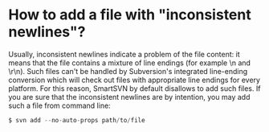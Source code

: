 # How to add a file with "inconsistent newlines"?

Usually, inconsistent newlines indicate a problem of the file content:
it means that the file contains a mixture of line endings (for example
\\n and \\r\\n). Such files can't be handled by Subversion's integrated
line-ending conversion which will check out files with appropriate line
endings for every platform. For this reason, SmartSVN by default
disallows to add such files. If you are sure that the inconsistent
newlines are by intention, you may add such a file from command line:



``` java
$ svn add --no-auto-props path/to/file
```


